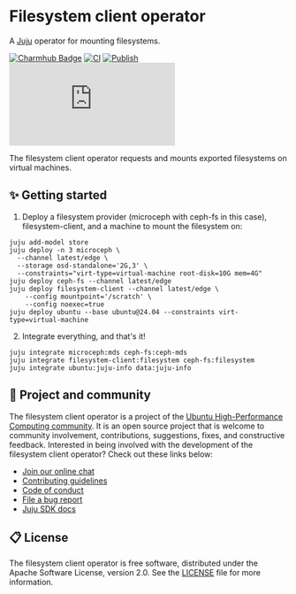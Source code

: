 # Filesystem client operator

A [Juju](https://juju.is) operator for mounting filesystems.

[![Charmhub Badge](https://charmhub.io/filesystem-client/badge.svg)](https://charmhub.io/filesystem-client)
[![CI](https://github.com/charmed-hpc/filesystem-client-operator/actions/workflows/ci.yaml/badge.svg)](https://github.com/charmed-hpc/filesystem-client-operator/actions/workflows/ci.yaml/badge.svg)
[![Publish](https://github.com/charmed-hpc/filesystem-client-operator/actions/workflows/publish.yaml/badge.svg)](https://github.com/charmed-hpc/filesystem-client-operator/actions/workflows/publish.yaml/badge.svg)
[![Matrix](https://img.shields.io/matrix/ubuntu-hpc%3Amatrix.org?logo=matrix&label=ubuntu-hpc)](https://matrix.to/#/#ubuntu-hpc:matrix.org)


The filesystem client operator requests and mounts exported filesystems on virtual machines.

## ✨ Getting started

1. Deploy a filesystem provider (microceph with ceph-fs in this case), filesystem-client, and a machine to mount the filesystem on:

```shell
juju add-model store
juju deploy -n 3 microceph \
  --channel latest/edge \
  --storage osd-standalone='2G,3' \
  --constraints="virt-type=virtual-machine root-disk=10G mem=4G"
juju deploy ceph-fs --channel latest/edge
juju deploy filesystem-client --channel latest/edge \
    --config mountpoint='/scratch' \
    --config noexec=true
juju deploy ubuntu --base ubuntu@24.04 --constraints virt-type=virtual-machine
```

2. Integrate everything, and that's it!

```shell
juju integrate microceph:mds ceph-fs:ceph-mds
juju integrate filesystem-client:filesystem ceph-fs:filesystem
juju integrate ubuntu:juju-info data:juju-info
```

## 🤝 Project and community

The filesystem client operator is a project of the [Ubuntu High-Performance Computing community](https://ubuntu.com/community/governance/teams/hpc).
It is an open source project that is welcome to community involvement, contributions, suggestions, fixes, and
constructive feedback. Interested in being involved with the development of the filesystem client operator? Check out these links below:

* [Join our online chat](https://matrix.to/#/#ubuntu-hpc:matrix.org)
* [Contributing guidelines](./CONTRIBUTING.md)
* [Code of conduct](https://ubuntu.com/community/ethos/code-of-conduct)
* [File a bug report](https://github.com/charmed-hpc/filesystem-client-operator/issues)
* [Juju SDK docs](https://juju.is/docs/sdk)

## 📋 License

The filesystem client operator is free software, distributed under the
Apache Software License, version 2.0. See the [LICENSE](./LICENSE) file for more information.

